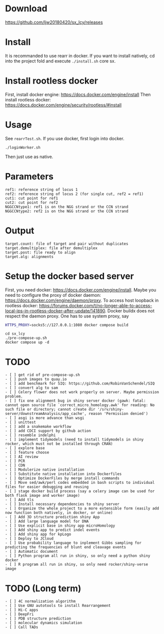 # Download
https://github.com/ljw20180420/sx_lcy/releases

# Install
It is recommanded to use rearr in docker. If you want to install natively, cd into the project fold and execute `./install.sh` core sx.

# Install rootless docker
First, install docker engine: https://docs.docker.com/engine/install
Then install rootless docker: https://docs.docker.com/engine/security/rootless/#install

# Usage
See `rearrTest.sh`.
If you use docker, first login into docker.
```{bash}
./loginWorker.sh
```
Then just use as native.

# Parameters
```{list}
ref1: reference string of locus 1
ref2: reference string of locus 2 (for single cut, ref2 = ref1)
cut1: cut point for ref1
cut2: cut point for ref2
NGGCCNtype1: ref1 is on the NGG strand or the CCN strand
NGGCCNtype2: ref2 is on the NGG strand or the CCN strand
```

# Output
```{list}
target.count: file of target and pair without duplicates
target.demultiplex: file after demultiplex
target.post: file ready to align
target.alg: alignments
```

# Setup the docker based server
First, you need docker: https://docs.docker.com/engine/install.
Maybe you need to configure the proxy of docker daemon: https://docs.docker.com/engine/daemon/proxy.
To access host loopback in rootless docker: https://forums.docker.com/t/no-longer-able-to-access-local-ips-in-rootless-docker-after-update/141890.
Docker buildx does not respect the daemon proxy. One has to use system proxy, say
```bash
HTTPS_PROXY=socks5://127.0.0.1:1080 docker compose build
```
```{list}
cd sx_lcy
./pre-compose-up.sh
docker compose up -d
```

# TODO
```[tasklist]
- [ ] get rid of pre-compose-up.sh
- [ ] push images to quay.io
- [ ] add benchmark for SIQ: https://github.com/RobinVanSchendel/SIQ
- [ ] convert alg to sam
- [ ] Celery flower does not work properly on server. Maybe permission problem.
- [ ] fix one alignment bug in shiny server docker (gawk: fatal: cannot open source file `correct_micro_homology.awk' for reading: No such file or directory; cannot create dir '/srv/shiny-server/downstreamAnalysis/app_cache', reason 'Permission denied')
- [ ] asgi is more advance than wsgi
- [ ] unittest
- [ ] add a snakemake workflow
- [ ] add CDCI support by github action
- [ ] resemble indelphi
- [ ] implement tidymodels (need to install tidymodels in shiny rocker, which must not be installed through CRAN)
- [ ] explore base
- [ ] feature choose
- [ ] AI review
- [ ] PCR
- [ ] CDN
- [ ] Modulerize native installation
- [ ] Substitute native installation into Dockerfiles
- [ ] Optimize DockerFiles by merge install commands
- [ ] Move sed/awk/perl codes embedded in bash scripts to individual files for easier debugging and reusing
- [ ] stage docker build process (say a celery image can be used for both flask image and worker image)
- [ ] Add tls
- [ ] Install necessary dependencies to shiny server
- [ ] Organize the whole project to a more extensible form (easily add now function both natively, in docker, or online)
- [ ] Add 3D structure prediction shiny App
- [ ] Add large language model for DNA
- [ ] Use explicit base in shiny app microHomology
- [ ] Add shiny app to predict indel events
- [ ] Add shiny app for kpLogo
- [ ] Deploy to JCloud
- [ ] Use probability language to inplement Gibbs sampling for predicting the frequencies of blunt end cleavage events
- [ ] Automatic document
- [ ] Python program all run in shiny, so only need a python shiny docker
- [ ] R program all run in shiny, so only need rocker/shiny-verse image
```

# TODO (Long term)
```[tasklist]
- [ ] 4C normalization algorithm
- [ ] Use GNU autotools to install Rearrangement
- [ ] Hi-C apps
- [ ] DeepFri
- [ ] PDB structure prediction
- [ ] molecular dynamics simulation
- [ ] Call TADs
```